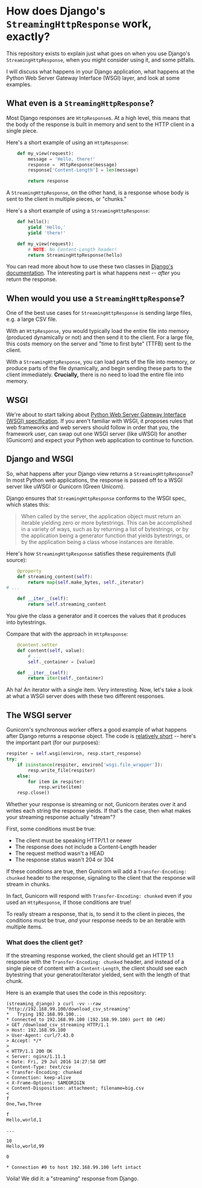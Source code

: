 # How does Django's `StreamingHttpResponse` work, exactly?

This repository exists to explain just what goes on when you use Django's
`StreamingHttpResponse`, when you might consider using it, and some pitfalls.

I will discuss what happens in your Django application, what happens at the
Python Web Server Gateway Interface (WSGI) layer, and look at some examples.

## What even is a `StreamingHttpResponse`?

Most Django responses are `HttpResponse`s. At a high level, this means that the
body of the response is built in memory and sent to the HTTP client in a single
piece.

Here's a short example of using an `HttpResponse`:

```python
    def my_view(request):
        message = 'Hello, there!'
        response =  HttpResponse(message)
        response['Content-Length'] = len(message)

        return response
```

A `StreamingHttpResponse`, on the other hand, is a response whose body is sent
to the client in multiple pieces, or "chunks."

Here's a short example of using a `StreamingHttpResponse`:

```python
    def hello():
        yield 'Hello,'
        yield 'there!'

    def my_view(request):
        # NOTE: No Content-Length header!
        return StreamingHttpResponse(hello)
```

You can read more about how to use these two classes in [Django's
documentation](https://docs.djangoproject.com/en/1.9/ref/request-response/#streaminghttpresponse-objects).
The interesting part is what happens next -- *after* you return the response.

## When would you use a `StreamingHttpResponse`?

One of the best use cases for `StreamingHttpResponse` is sending large files,
e.g. a large CSV file.

With an `HttpResponse`, you would typically load the entire file into memory
(produced dynamically or not) and then send it to the client. For a large file,
this costs memory on the server and "time to first byte" (TTFB) sent to the
client.

With a `StreamingHttpResponse`, you can load parts of the file into memory, or
produce parts of the file dynamically, and begin sending these parts to the
client immediately. **Crucially,** there is no need to load the entire file
into memory.

## WSGI

We're about to start talking about [Python Web Server Gateway Interface (WSGI)
specification](https://www.python.org/dev/peps/pep-3333/). If you aren't
familiar with WSGI, it proposes rules that web frameworks and web servers
should follow in order that you, the framework user, can swap out one WSGI
server (like uWSGI) for another (Gunicorn) and expect your Python web
application to continue to function.

## Django and WSGI

So, what happens after your Django view returns a `StreamingHttpResponse`? In
most Python web applications, the response is passed off to a WSGI server like
uWSGI or Gunicorn (Green Unicorn).

Django ensures that `StreamingHttpResponse` conforms to the WSGI spec, which
states this:

> When called by the server, the application object must return an iterable
> yielding zero or more bytestrings. This can be accomplished in a variety of
> ways, such as by returning a list of bytestrings, or by the application being a
> generator function that yields bytestrings, or by the application being a class
> whose instances are iterable.

Here's how `StreamingHttpResponse` satisfies these requirements (full source):

```python
    @property
    def streaming_content(self):
        return map(self.make_bytes, self._iterator)
# ...

    def __iter__(self):
        return self.streaming_content
```

You give the class a generator and it coerces the values that it produces into
bytestrings.

Compare that with the approach in `HttpResponse`:

```python
    @content.setter
    def content(self, value):
        # ...
        self._container = [value]

    def __iter__(self):
        return iter(self._container)
```

Ah ha! An iterator with a single item. Very interesting. Now, let's take a look
at what a WSGI server does with these two different responses.

## The WSGI server

Gunicorn's synchronous worker offers a good example of what happens after
Django returns a response object. The code is [relatively
short](https://github.com/benoitc/gunicorn/blob/39f62ac66beaf83ceccefbfabd5e3af7735d2aff/gunicorn/workers/sync.py#L176-L183)
-- here's the important part (for our purposes):

```python
respiter = self.wsgi(environ, resp.start_response)
try:
    if isinstance(respiter, environ['wsgi.file_wrapper']):
        resp.write_file(respiter)
    else:
        for item in respiter:
            resp.write(item)
    resp.close()
```

Whether your response is streaming or not, Gunicorn iterates over it and writes
each string the response yields. If that's the case, then what makes your
streaming response actually "stream"?

First, some conditions must be true:

* The client must be speaking HTTP/1.1 or newer
* The response does not include a Content-Length header
* The request method wasn't a HEAD
* The response status wasn't 204 or 304

If these conditions are true, then Gunicorn will add a `Transfer-Encoding:
chunked` header to the response, signaling to the client that the response will
stream in chunks. 

In fact, Gunicorn will respond with `Transfer-Encoding: chunked` even if you
used an `HttpResponse`, if those conditions are true!

To really stream a response, that is, to send it to the client in pieces, the
conditions must be true, *and* your response needs to be an iterable with
multiple items.

### What does the client get?

If the streaming response worked, the client should get an HTTP 1.1 response
with the `Transfer-Encoding: chunked` header, and instead of a single piece of
content with a `Content-Length`, the client should see each bytestring that
your generator/iterator yielded, sent with the length of that chunk.

Here is an example that uses the code in this repository:

```
(streaming_django) ❯ curl -vv --raw "http://192.168.99.100/download_csv_streaming"
*   Trying 192.168.99.100...
* Connected to 192.168.99.100 (192.168.99.100) port 80 (#0)
> GET /download_csv_streaming HTTP/1.1
> Host: 192.168.99.100
> User-Agent: curl/7.43.0
> Accept: */*
>
< HTTP/1.1 200 OK
< Server: nginx/1.11.1
< Date: Fri, 29 Jul 2016 14:27:58 GMT
< Content-Type: text/csv
< Transfer-Encoding: chunked
< Connection: keep-alive
< X-Frame-Options: SAMEORIGIN
< Content-Disposition: attachment; filename=big.csv
<
f
One,Two,Three

f
Hello,world,1

...

10
Hello,world,99

0

* Connection #0 to host 192.168.99.100 left intact
```

Voila! We did it: a "streaming" response from Django.
